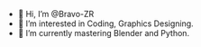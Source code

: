 - 👋 Hi, I’m @Bravo-ZR
- 👀 I’m interested in Coding, Graphics Designing.
- 🌱 I’m currently mastering Blender and Python.

<!---
Bravo-ZR/Bravo-ZR is a ✨ special ✨ repository because its `README.md` (this file) appears on your GitHub profile.
You can click the Preview link to take a look at your changes.
--->
